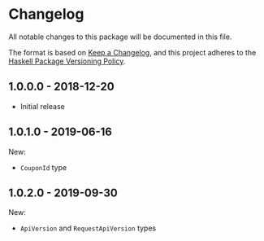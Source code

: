 # Changelog

All notable changes to this package will be documented in this file.

The format is based on
[Keep a Changelog](https://keepachangelog.com/en/1.0.0/),
and this project adheres to the
[Haskell Package Versioning Policy](https://pvp.haskell.org/).

## 1.0.0.0 - 2018-12-20

- Initial release

## 1.0.1.0 - 2019-06-16

New:

- `CouponId` type

## 1.0.2.0 - 2019-09-30

New:

- `ApiVersion` and `RequestApiVersion` types
